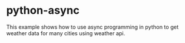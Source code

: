 # python-async
This example shows how to use async programming in python to get weather data for many cities using weather api.
